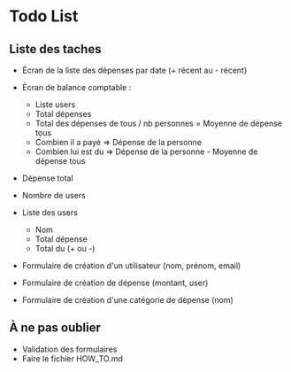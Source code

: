 # Todo List

## Liste des taches

- Écran de la liste des dépenses par date (+ récent au - récent)
- Écran de balance comptable : 
  - Liste users 
  - Total dépenses
  - Total des dépenses de tous / nb personnes = Moyenne de dépense tous
  - Combien il a payé => Dépense de la personne
  - Combien lui est du => Dépense de la personne - Moyenne de dépense tous

- Dépense total
- Nombre de users
- Liste des users
    - Nom 
    - Total dépense
    - Total du (+ ou -)

- Formulaire de création d'un utilisateur (nom, prénom, email)
- Formulaire de création de dépense (montant, user)
- Formulaire de création d'une catégorie de dépense (nom)

## À ne pas oublier

- Validation des formulaires
- Faire le fichier HOW_TO.md 
